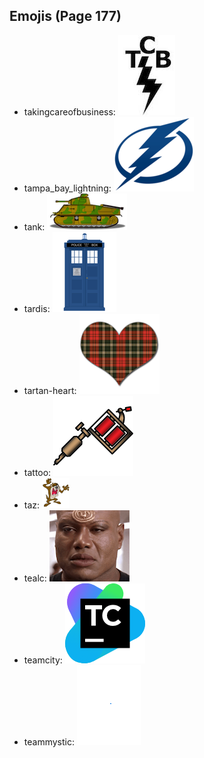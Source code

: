 
## Emojis (Page 177)

* takingcareofbusiness: ![takingcareofbusiness](output/takingcareofbusiness.jpg)
* tampa_bay_lightning: ![tampa_bay_lightning](output/tampa_bay_lightning.png)
* tank: ![tank](output/tank.png)
* tardis: ![tardis](output/tardis.gif)
* tartan-heart: ![tartan-heart](output/tartan-heart.png)
* tattoo: ![tattoo](output/tattoo.png)
* taz: ![taz](output/taz.png)
* tealc: ![tealc](output/tealc.png)
* teamcity: ![teamcity](output/teamcity.png)
* teammystic: ![teammystic](output/teammystic.gif)
